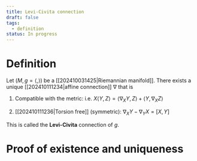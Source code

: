 ```yaml
---
title: Levi-Civita connection
draft: false
tags:
  - definition
status: In progress
---
```

# Definition
Let $(M, g = \langle, \rangle)$ be a [[202410031425|Riemannian manifold]]. 
There exists a unique [[202410111234|affine connection]] $\nabla$ that is 

1. Compatible with the metric: i.e. $X \langle Y,Z \rangle = \langle \nabla_XY,Z\rangle + \langle Y, \nabla_XZ \rangle$

2. [[202410111236|Torsion free]] (symmetric): $\nabla_X Y - \nabla_YX = [X,Y]$

This is called the **Levi-Civita** connection of $g$. 
# Proof of existence and uniqueness
